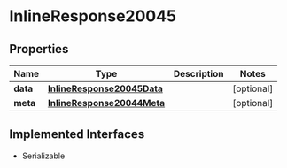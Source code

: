 

# InlineResponse20045


## Properties

Name | Type | Description | Notes
------------ | ------------- | ------------- | -------------
**data** | [**InlineResponse20045Data**](InlineResponse20045Data.md) |  |  [optional]
**meta** | [**InlineResponse20044Meta**](InlineResponse20044Meta.md) |  |  [optional]


## Implemented Interfaces

* Serializable


